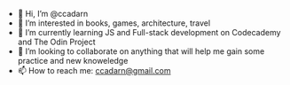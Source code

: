 - 👋 Hi, I’m @ccadarn
- 👀 I’m interested in books, games, architecture, travel
- 🌱 I’m currently learning JS and Full-stack development on Codecademy and The Odin Project
- 💞️ I’m looking to collaborate on anything that will help me gain some practice and new knoweledge
- 📫 How to reach me: ccadarn@gmail.com

<!---
ccadarn/ccadarn is a ✨ special ✨ repository because its `README.md` (this file) appears on your GitHub profile.
You can click the Preview link to take a look at your changes.
--->
